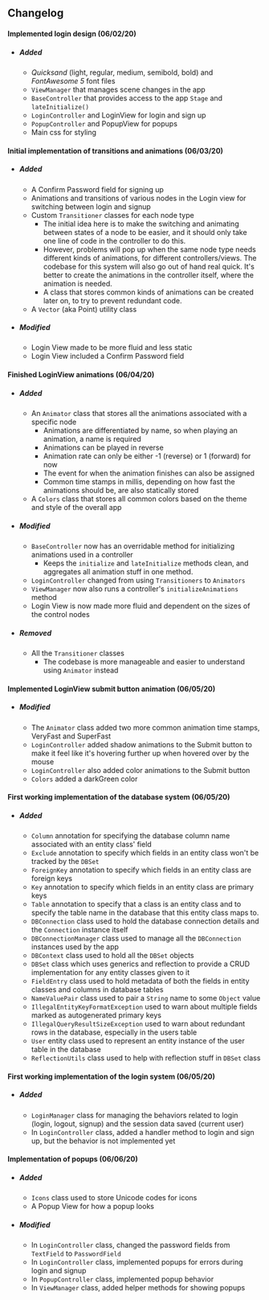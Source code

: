 ## Changelog

#### Implemented login design (06/02/20)
- ##### Added
  - *Quicksand* (light, regular, medium, semibold, bold) and *FontAwesome 5* font files
  - `ViewManager` that manages scene changes in the app
  - `BaseController` that provides access to the app `Stage` and `lateInitialize()`
  - `LoginController` and LoginView for login and sign up
  - `PopupController` and PopupView for popups
  - Main css for styling

#### Initial implementation of transitions and animations (06/03/20)
- ##### Added
  - A Confirm Password field for signing up
  - Animations and transitions of various nodes in the Login view for switching between login and signup
  - Custom `Transitioner` classes for each node type
    - The initial idea here is to make the switching and animating between states of a node to be easier, and it should only take one line of code in the controller to do this.
    - However, problems will pop up when the same node type needs different kinds of animations, for different controllers/views. The codebase for this system will also go out of hand real quick. It's better to create the animations in the controller itself, where the animation is needed.
    - A class that stores common kinds of animations can be created later on, to try to prevent redundant code.
  - A `Vector` (aka Point) utility class
- ##### Modified
  - Login View made to be more fluid and less static
  - Login View included a Confirm Password field

#### Finished LoginView animations (06/04/20)
- ##### Added
  - An `Animator` class that stores all the animations associated with a specific node
    - Animations are differentiated by name, so when playing an animation, a name is required
    - Animations can be played in reverse
    - Animation rate can only be either -1 (reverse) or 1 (forward) for now
    - The event for when the animation finishes can also be assigned
    - Common time stamps in millis, depending on how fast the animations should be, are also statically stored 
  - A `Colors` class that stores all common colors based on the theme and style of the overall app 
- ##### Modified
  - `BaseController` now has an overridable method for initializing animations used in a controller
    - Keeps the `initialize` and `lateInitialize` methods clean, and aggregates all animation stuff in one method.
  - `LoginController` changed from using `Transitioners` to `Animators`
  - `ViewManager` now also runs a controller's `initializeAnimations` method
  - Login View is now made more fluid and dependent on the sizes of the control nodes
- ##### Removed
  - All the `Transitioner` classes
    - The codebase is more manageable and easier to understand using `Animator` instead

#### Implemented LoginView submit button animation (06/05/20)
- ##### Modified
  - The `Animator` class added two more common animation time stamps, VeryFast and SuperFast
  - `LoginController` added shadow animations to the Submit button to make it feel like it's hovering further up when hovered over by the mouse
  - `LoginController` also added color animations to the Submit button
  - `Colors` added a darkGreen color
  
#### First working implementation of the database system (06/05/20)
- ##### Added
  - `Column` annotation for specifying the database column name associated with an entity class' field
  - `Exclude` annotation to specify which fields in an entity class won't be tracked by the `DBSet`
  - `ForeignKey` annotation to specify which fields in an entity class are foreign keys
  - `Key` annotation to specify which fields in an entity class are primary keys
  - `Table` annotation to specify that a class is an entity class and to specify the table name in the database that this entity class maps to.
  - `DBConnection` class used to hold the database connection details and the `Connection` instance itself
  - `DBConnectionManager` class used to manage all the `DBConnection` instances used by the app
  - `DBContext` class used to hold all the `DBSet` objects 
  - `DBSet` class which uses generics and reflection to provide a CRUD implementation for any entity classes given to it
  - `FieldEntry` class used to hold metadata of both the fields in entity classes and columns in database tables
  - `NameValuePair` class used to pair a `String` name to some `Object` value
  - `IllegalEntityKeyFormatException` used to warn about multiple fields marked as autogenerated primary keys
  - `IllegalQueryResultSizeException` used to warn about redundant rows in the database, especially in the users table
  - `User` entity class used to represent an entity instance of the user table in the database
  - `ReflectionUtils` class used to help with reflection stuff in `DBSet` class
  
#### First working implementation of the login system (06/05/20)
- ##### Added
  - `LoginManager` class for managing the behaviors related to login (login, logout, signup) and the session data saved (current user)
  - In `LoginController` class, added a handler method to login and sign up, but the behavior is not implemented yet
  
#### Implementation of popups (06/06/20)
- ##### Added
  - `Icons` class used to store Unicode codes for icons
  - A Popup View for how a popup looks
- ##### Modified
  - In `LoginController` class, changed the password fields from `TextField` to `PasswordField`
  - In `LoginController` class, implemented popups for errors during login and signup
  - In `PopupController` class, implemented popup behavior
  - In `ViewManager` class, added helper methods for showing popups
